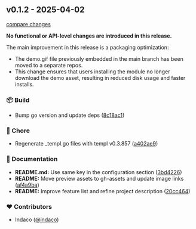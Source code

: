 ## v0.1.2 - 2025-04-02

[compare changes](https://github.com/indaco/gropdown/compare/v0.1.1...v0.1.2)

**No functional or API-level changes are introduced in this release.**

The main improvement in this release is a packaging optimization:

- The demo.gif file previously embedded in the main branch has been moved to a separate repos.
- This change ensures that users installing the module no longer download the demo asset, resulting in reduced disk usage and faster installs.

### 📦 Build

- Bump go version and update deps ([8c18ac1](https://github.com/indaco/gropdown/commit/8c18ac1))

### 🏡 Chore

- Regenerate _templ.go files with templ v0.3.857 ([a402ae9](https://github.com/indaco/gropdown/commit/a402ae9))

### 📖 Documentation

- **README.md:** Use same key in the configuration section ([3bd4226](https://github.com/indaco/gropdown/commit/3bd4226))
- **README:** Move preview assets to gh-assets and update image links ([af4a9ba](https://github.com/indaco/gropdown/commit/af4a9ba))
- **README:** Improve feature list and refine project description ([20cc464](https://github.com/indaco/gropdown/commit/20cc464))

### ❤️ Contributors

- Indaco ([@indaco](https://github.com/indaco))
